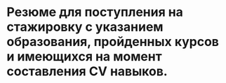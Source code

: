 # Резюме для поступления на стажировку с указанием образования, пройденных курсов и имеющихся на момент составления CV навыков.